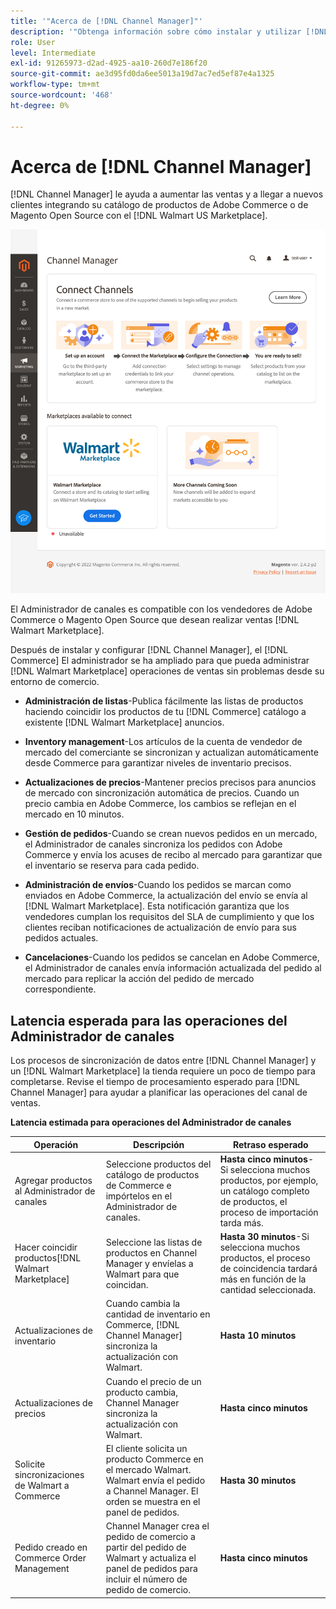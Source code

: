 ```yaml
---
title: '"Acerca de [!DNL Channel Manager]"'
description: '"Obtenga información sobre cómo instalar y utilizar [!DNL Channel Manager] para integrar las tiendas de Adobe Commerce y Magento Open Source con mercados de terceros y crear un canal de ventas para administrar las ofertas, los precios, el inventario y las ventas de Marketplace sin problemas desde el administrador de comercio".'
role: User
level: Intermediate
exl-id: 91265973-d2ad-4925-aa10-260d7e186f20
source-git-commit: ae3d95fd0da6ee5013a19d7ac7ed5ef87e4a1325
workflow-type: tm+mt
source-wordcount: '468'
ht-degree: 0%

---
```



# Acerca de [!DNL Channel Manager]

[!DNL Channel Manager] le ayuda a aumentar las ventas y a llegar a nuevos clientes integrando su catálogo de productos de Adobe Commerce o de Magento Open Source con el [!DNL Walmart US Marketplace].

![[!DNL Channel Manager] vista de administración de extensiones](assets/channel-manager-home.png)

El Administrador de canales es compatible con los vendedores de Adobe Commerce o Magento Open Source que desean realizar ventas [!DNL Walmart Marketplace].

Después de instalar y configurar [!DNL Channel Manager], el [!DNL Commerce] El administrador se ha ampliado para que pueda administrar [!DNL Walmart Marketplace] operaciones de ventas sin problemas desde su entorno de comercio.

* **Administración de listas**-Publica fácilmente las listas de productos haciendo coincidir los productos de tu [!DNL Commerce] catálogo a existente [!DNL Walmart Marketplace] anuncios.

* **Inventory management**-Los artículos de la cuenta de vendedor de mercado del comerciante se sincronizan y actualizan automáticamente desde Commerce para garantizar niveles de inventario precisos.

* **Actualizaciones de precios**-Mantener precios precisos para anuncios de mercado con sincronización automática de precios. Cuando un precio cambia en Adobe Commerce, los cambios se reflejan en el mercado en 10 minutos.

* **Gestión de pedidos**-Cuando se crean nuevos pedidos en un mercado, el Administrador de canales sincroniza los pedidos con Adobe Commerce y envía los acuses de recibo al mercado para garantizar que el inventario se reserva para cada pedido.

* **Administración de envíos**-Cuando los pedidos se marcan como enviados en Adobe Commerce, la actualización del envío se envía al [!DNL Walmart Marketplace]. Esta notificación garantiza que los vendedores cumplan los requisitos del SLA de cumplimiento y que los clientes reciban notificaciones de actualización de envío para sus pedidos actuales.

* **Cancelaciones**-Cuando los pedidos se cancelan en Adobe Commerce, el Administrador de canales envía información actualizada del pedido al mercado para replicar la acción del pedido de mercado correspondiente.

## Latencia esperada para las operaciones del Administrador de canales

Los procesos de sincronización de datos entre [!DNL Channel Manager] y un [!DNL Walmart Marketplace] la tienda requiere un poco de tiempo para completarse. Revise el tiempo de procesamiento esperado para [!DNL Channel Manager] para ayudar a planificar las operaciones del canal de ventas.

**Latencia estimada para operaciones del Administrador de canales**

| **Operación** | **Descripción** | **Retraso esperado** |
|---------------------------------------------|-----------------------------------------------------------------------------------------------------------------------------------------------|------------------------------------------------------------------------------------------------------------------------------|
| Agregar productos al Administrador de canales | Seleccione productos del catálogo de productos de Commerce e impórtelos en el Administrador de canales. | **Hasta cinco minutos**-Si selecciona muchos productos, por ejemplo, un catálogo completo de productos, el proceso de importación tarda más. |
| Hacer coincidir productos[!DNL Walmart Marketplace] | Seleccione las listas de productos en Channel Manager y envíelas a Walmart para que coincidan. | **Hasta 30 minutos**-Si selecciona muchos productos, el proceso de coincidencia tardará más en función de la cantidad seleccionada. |
| Actualizaciones de inventario | Cuando cambia la cantidad de inventario en Commerce, [!DNL Channel Manager] sincroniza la actualización con Walmart. | **Hasta 10 minutos** |
| Actualizaciones de precios | Cuando el precio de un producto cambia, Channel Manager sincroniza la actualización con Walmart. | **Hasta cinco minutos** |
| Solicite sincronizaciones de Walmart a Commerce | El cliente solicita un producto Commerce en el mercado Walmart. Walmart envía el pedido a Channel Manager. El orden se muestra en el panel de pedidos. | **Hasta 30 minutos** |
| Pedido creado en Commerce Order Management | Channel Manager crea el pedido de comercio a partir del pedido de Walmart y actualiza el panel de pedidos para incluir el número de pedido de comercio. | **Hasta cinco minutos** |

